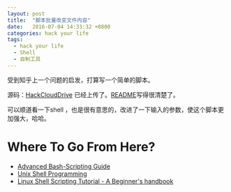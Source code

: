 ```yaml
---
layout: post
title:  "脚本批量改变文件内容"
date:   2016-07-04 14:33:32 +0800
categories: hack your life
tags:
  - hack your life
  - Shell
  - 自制工具
---
```

受到知乎上一个问题的启发，打算写一个简单的脚本。

源码：[HackCloudDrive](https://github.com/toolazytoname/HackCloudDrive) 已经上传了。[README](https://github.com/toolazytoname/HackCloudDrive/blob/master/README.md)写得很清楚了。

可以顺道看一下shell ，也是很有意思的，改进了一下输入的参数，使这个脚本更加强大，哈哈。

Where To Go From Here?
===


- [Advanced Bash-Scripting Guide](http://tldp.org/LDP/abs/html/)
- [Unix Shell Programming](http://www.tutorialspoint.com/unix/unix-shell.htm)
- [Linux Shell Scripting Tutorial - A Beginner's handbook](http://www.tutorialspoint.com/unix/unix-shell.htm)
